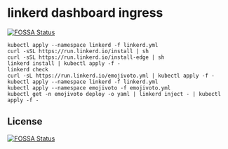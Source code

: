 # linkerd dashboard ingress
[![FOSSA Status](https://app.fossa.io/api/projects/git%2Bgithub.com%2Famanibhavam%2Fdotfiles.svg?type=shield)](https://app.fossa.io/projects/git%2Bgithub.com%2Famanibhavam%2Fdotfiles?ref=badge_shield)


    kubectl apply --namespace linkerd -f linkerd.yml
    curl -sSL https://run.linkerd.io/install | sh
    curl -sSL https://run.linkerd.io/install-edge | sh
    linkerd install | kubectl apply -f -
    linkerd check
    curl -sL https://run.linkerd.io/emojivoto.yml | kubectl apply -f -
    kubectl apply --namespace linkerd -f linkerd.yml
    kubectl apply --namespace emojivoto -f emojivoto.yml
    kubectl get -n emojivoto deploy -o yaml | linkerd inject - | kubectl apply -f -



## License
[![FOSSA Status](https://app.fossa.io/api/projects/git%2Bgithub.com%2Famanibhavam%2Fdotfiles.svg?type=large)](https://app.fossa.io/projects/git%2Bgithub.com%2Famanibhavam%2Fdotfiles?ref=badge_large)